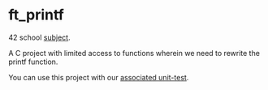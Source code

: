 # ft_printf

42 school [subject](https://cdn.intra.42.fr/pdf/pdf/13690/en.subject.pdf).

A C project with limited access to functions wherein we need to rewrite the printf function.

You can use this project with our [associated unit-test](https://github.com/artainmo/ft_printf-unittest).
